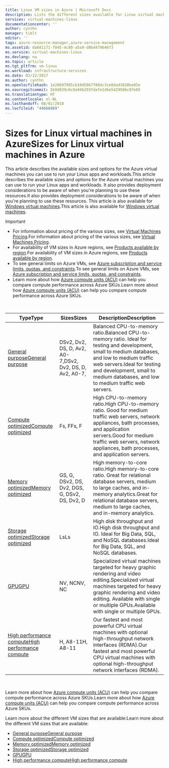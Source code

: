 ```yaml
---
title: Linux VM sizes in Azure | Microsoft Docs
description: Lists the different sizes available for Linux virtual machines in Azure.
services: virtual-machines-linux
documentationcenter: ''
author: cynthn
manager: timlt
editor: ''
tags: azure-resource-manager,azure-service-management
ms.assetid: da681171-f045-4c80-a5a9-d8bd47964673
ms.service: virtual-machines-linux
ms.devlang: na
ms.topic: article
ms.tgt_pltfrm: vm-linux
ms.workload: infrastructure-services
ms.date: 03/22/2017
ms.author: cynthn
ms.openlocfilehash: 1e20697985cb10d5867f804c3ce8dad1028be05e
ms.sourcegitcommit: 5b9d839c0c0a94b293fdafe1d6e5429506c07e05
ms.translationtype: HT
ms.contentlocale: nl-NL
ms.lasthandoff: 08/02/2018
ms.locfileid: "44668889"
---
```

# <a name="sizes-for-linux-virtual-machines-in-azure"></a><span data-ttu-id="cda07-103">Sizes for Linux virtual machines in Azure</span><span class="sxs-lookup"><span data-stu-id="cda07-103">Sizes for Linux virtual machines in Azure</span></span>
<span data-ttu-id="cda07-104">This article describes the available sizes and options for the Azure virtual machines you can use to run your Linux apps and workloads.</span><span class="sxs-lookup"><span data-stu-id="cda07-104">This article describes the available sizes and options for the Azure virtual machines you can use to run your Linux apps and workloads.</span></span> <span data-ttu-id="cda07-105">It also provides deployment considerations to be aware of when you're planning to use these resources.</span><span class="sxs-lookup"><span data-stu-id="cda07-105">It also provides deployment considerations to be aware of when you're planning to use these resources.</span></span> <span data-ttu-id="cda07-106">This article is also available for [Windows virtual machines](../windows/sizes.md?toc=%2fazure%2fvirtual-machines%2fwindows%2ftoc.json).</span><span class="sxs-lookup"><span data-stu-id="cda07-106">This article is also available for [Windows virtual machines](../windows/sizes.md?toc=%2fazure%2fvirtual-machines%2fwindows%2ftoc.json).</span></span>

> [!IMPORTANT]
> * <span data-ttu-id="cda07-107">For information about pricing of the various sizes, see [Virtual Machines Pricing](https://azure.microsoft.com/pricing/details/virtual-machines/#Linux).</span><span class="sxs-lookup"><span data-stu-id="cda07-107">For information about pricing of the various sizes, see [Virtual Machines Pricing](https://azure.microsoft.com/pricing/details/virtual-machines/#Linux).</span></span> 
> * <span data-ttu-id="cda07-108">For availability of VM sizes in Azure regions, see [Products available by region](https://azure.microsoft.com/regions/services/).</span><span class="sxs-lookup"><span data-stu-id="cda07-108">For availability of VM sizes in Azure regions, see [Products available by region](https://azure.microsoft.com/regions/services/).</span></span>
> * <span data-ttu-id="cda07-109">To see general limits on Azure VMs, see [Azure subscription and service limits, quotas, and constraints](../../azure-subscription-service-limits.md).</span><span class="sxs-lookup"><span data-stu-id="cda07-109">To see general limits on Azure VMs, see [Azure subscription and service limits, quotas, and constraints](../../azure-subscription-service-limits.md).</span></span>
> * <span data-ttu-id="cda07-110">Learn more about how [Azure compute units (ACU)](../windows/acu.md) can help you compare compute performance across Azure SKUs.</span><span class="sxs-lookup"><span data-stu-id="cda07-110">Learn more about how [Azure compute units (ACU)](../windows/acu.md) can help you compare compute performance across Azure SKUs.</span></span>
> 
> 

<br>   


| <span data-ttu-id="cda07-111">Type</span><span class="sxs-lookup"><span data-stu-id="cda07-111">Type</span></span>                     | <span data-ttu-id="cda07-112">Sizes</span><span class="sxs-lookup"><span data-stu-id="cda07-112">Sizes</span></span>           |    <span data-ttu-id="cda07-113">Description</span><span class="sxs-lookup"><span data-stu-id="cda07-113">Description</span></span>       |
|--------------------------|-------------------|------------------------------------------------------------------------------------------------------------------------------------|
| [<span data-ttu-id="cda07-114">General purpose</span><span class="sxs-lookup"><span data-stu-id="cda07-114">General purpose</span></span>](sizes-general.md)          | <span data-ttu-id="cda07-115">DSv2, Dv2, DS, D, Av2, A0-7,</span><span class="sxs-lookup"><span data-stu-id="cda07-115">DSv2, Dv2, DS, D, Av2, A0-7,</span></span>  | <span data-ttu-id="cda07-116">Balanced CPU-to-memory ratio.</span><span class="sxs-lookup"><span data-stu-id="cda07-116">Balanced CPU-to-memory ratio.</span></span> <span data-ttu-id="cda07-117">Ideal for testing and development, small to medium databases, and low to medium traffic web servers.</span><span class="sxs-lookup"><span data-stu-id="cda07-117">Ideal for testing and development, small to medium databases, and low to medium traffic web servers.</span></span> |
| [<span data-ttu-id="cda07-118">Compute optimized</span><span class="sxs-lookup"><span data-stu-id="cda07-118">Compute optimized</span></span>](sizes-compute.md)        | <span data-ttu-id="cda07-119">Fs, F</span><span class="sxs-lookup"><span data-stu-id="cda07-119">Fs, F</span></span>             | <span data-ttu-id="cda07-120">High CPU-to-memory ratio.</span><span class="sxs-lookup"><span data-stu-id="cda07-120">High CPU-to-memory ratio.</span></span> <span data-ttu-id="cda07-121">Good for medium traffic web servers, network appliances, bath processes, and application servers.</span><span class="sxs-lookup"><span data-stu-id="cda07-121">Good for medium traffic web servers, network appliances, bath processes, and application servers.</span></span>        |
| [<span data-ttu-id="cda07-122">Memory optimized</span><span class="sxs-lookup"><span data-stu-id="cda07-122">Memory optimized</span></span>](sizes-memory.md)         | <span data-ttu-id="cda07-123">GS, G, DSv2, DS, Dv2, D</span><span class="sxs-lookup"><span data-stu-id="cda07-123">GS, G, DSv2, DS, Dv2, D</span></span>   | <span data-ttu-id="cda07-124">High memory-to-core ratio.</span><span class="sxs-lookup"><span data-stu-id="cda07-124">High memory-to-core ratio.</span></span> <span data-ttu-id="cda07-125">Great for relational database servers, medium to large caches, and in-memory analytics.</span><span class="sxs-lookup"><span data-stu-id="cda07-125">Great for relational database servers, medium to large caches, and in-memory analytics.</span></span>                 |
| [<span data-ttu-id="cda07-126">Storage optimized</span><span class="sxs-lookup"><span data-stu-id="cda07-126">Storage optimized</span></span>](sizes-storage.md)        | <span data-ttu-id="cda07-127">Ls</span><span class="sxs-lookup"><span data-stu-id="cda07-127">Ls</span></span>                | <span data-ttu-id="cda07-128">High disk throughput and IO.</span><span class="sxs-lookup"><span data-stu-id="cda07-128">High disk throughput and IO.</span></span> <span data-ttu-id="cda07-129">Ideal for Big Data, SQL, and NoSQL databases.</span><span class="sxs-lookup"><span data-stu-id="cda07-129">Ideal for Big Data, SQL, and NoSQL databases.</span></span>                                                         |
| [<span data-ttu-id="cda07-130">GPU</span><span class="sxs-lookup"><span data-stu-id="cda07-130">GPU</span></span>](sizes-gpu.md)            | <span data-ttu-id="cda07-131">NV, NC</span><span class="sxs-lookup"><span data-stu-id="cda07-131">NV, NC</span></span>            | <span data-ttu-id="cda07-132">Specialized virtual machines targeted for heavy graphic rendering and video editing.</span><span class="sxs-lookup"><span data-stu-id="cda07-132">Specialized virtual machines targeted for heavy graphic rendering and video editing.</span></span> <span data-ttu-id="cda07-133">Available with single or multiple GPUs.</span><span class="sxs-lookup"><span data-stu-id="cda07-133">Available with single or multiple GPUs.</span></span>       |
| [<span data-ttu-id="cda07-134">High performance compute</span><span class="sxs-lookup"><span data-stu-id="cda07-134">High performance compute</span></span>](sizes-hpc.md) | <span data-ttu-id="cda07-135">H, A8-11</span><span class="sxs-lookup"><span data-stu-id="cda07-135">H, A8-11</span></span>          | <span data-ttu-id="cda07-136">Our fastest and most powerful CPU virtual machines with optional high-throughput network interfaces (RDMA).</span><span class="sxs-lookup"><span data-stu-id="cda07-136">Our fastest and most powerful CPU virtual machines with optional high-throughput network interfaces (RDMA).</span></span> 

<br>

<span data-ttu-id="cda07-137">Learn more about how [Azure compute units (ACU)](../windows/acu.md) can help you compare compute performance across Azure SKUs.</span><span class="sxs-lookup"><span data-stu-id="cda07-137">Learn more about how [Azure compute units (ACU)](../windows/acu.md) can help you compare compute performance across Azure SKUs.</span></span>

<span data-ttu-id="cda07-138">Learn more about the different VM sizes that are available:</span><span class="sxs-lookup"><span data-stu-id="cda07-138">Learn more about the different VM sizes that are available:</span></span>
- [<span data-ttu-id="cda07-139">General purpose</span><span class="sxs-lookup"><span data-stu-id="cda07-139">General purpose</span></span>](sizes-general.md)
- [<span data-ttu-id="cda07-140">Compute optimized</span><span class="sxs-lookup"><span data-stu-id="cda07-140">Compute optimized</span></span>](sizes-compute.md)
- [<span data-ttu-id="cda07-141">Memory optimized</span><span class="sxs-lookup"><span data-stu-id="cda07-141">Memory optimized</span></span>](sizes-memory.md)
- [<span data-ttu-id="cda07-142">Storage optimized</span><span class="sxs-lookup"><span data-stu-id="cda07-142">Storage optimized</span></span>](sizes-storage.md)
- [<span data-ttu-id="cda07-143">GPU</span><span class="sxs-lookup"><span data-stu-id="cda07-143">GPU</span></span>](sizes-gpu.md)
- [<span data-ttu-id="cda07-144">High performance compute</span><span class="sxs-lookup"><span data-stu-id="cda07-144">High performance compute</span></span>](sizes-hpc.md)



